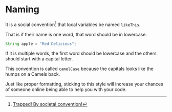 # Naming

It is a social convention[^perry] that local variables be named `likeThis`.

That is if their name is one word, that word should be in lowercase.

```java
String apple = "Red Delicious";
```

If it is multiple words, the first word should be lowercase
and the others should start with a capital letter.

This convention is called `camelCase` because the capitals looks like the humps on a Camels back.

Just like proper formatting, sticking to this style will increase your chances of
someone online being able to help you with your code.

[^perry]: [Trapped! By societal convention!](https://youtu.be/CnOWLuN37D8?t=64)

